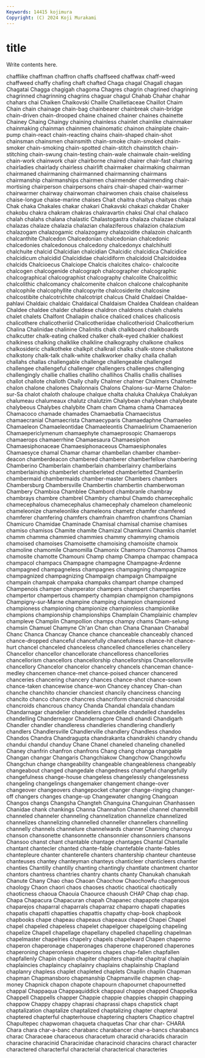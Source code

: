 ```yaml
---
Keywords: 14415 kojimura
Copyright: (C) 2024 Koji Murakami
---
```


# title

Write contents here.




chafflike chaffman chaffron chaffs chaffseed chaffwax chaff-weed chaffweed chaffy chafing
chaft chafted Chaga chagal Chagall chagan Chagatai Chagga chagigah chagoma
Chagres chagrin chagrined chagrining chagrinned chagrinning chagrins chaguar chagul Chahab
Chahar chahar chahars chai Chaiken Chaikovski Chaille Chailletiaceae Chaillot Chaim
Chain chain chainage chain-bag chainbearer chainbreak chain-bridge chain-driven chain-drooped chaine
chained chainer chaines chainette Chainey Chaing Chaingy chaining chainless chainlet
chainlike chainmaker chainmaking chainman chainmen chainomatic chainon chainplate chain-pump chain-react
chain-reacting chains chain-shaped chain-shot chainsman chainsmen chainsmith chain-smoke chain-smoked chain-smoker
chain-smoking chain-spotted chain-stitch chainstitch chain-stitching chain-swung chain-testing chain-wale chainwale chain-welding
chain-work chainwork chair chairborne chaired chairer chair-fast chairing chairladies chairlady
chairless chairlift chairmaker chairmaking chairman chairmaned chairmaning chairmanned chairmanning chairmans
chairmanship chairmanships chairmen chairmender chairmending chair-mortising chairperson chairpersons chairs chair-shaped
chair-warmer chairwarmer chairway chairwoman chairwomen chais chaise chaiseless chaise-longue chaise-marine
chaises Chait chaitra chaitya chaityas chaja Chak chaka Chakales chakar
chakari Chakavski chakazi chakdar Chaker chakobu chakra chakram chakras chakravartin
chaksi Chal chal chalaco chalah chalahs chalana chalastic Chalastogastra chalaza
chalazae chalazal chalazas chalaze chalazia chalazian chalaziferous chalazion chalazium chalazogam
chalazogamic chalazogamy chalazoidite chalazoin chalcanth chalcanthite Chalcedon Chalcedonian chalcedonian chalcedonic
chalcedonies chalcedonous chalcedony chalcedonyx chalchihuitl chalchuite chalcid Chalcidian chalcidian Chalcidic
chalcidica Chalcidice chalcidicum chalcidid Chalcididae chalcidiform chalcidoid Chalcidoidea chalcids Chalcioecus
Chalciope Chalcis chalcites chalco- chalcocite chalcogen chalcogenide chalcograph chalcographer chalcographic
chalcographical chalcographist chalcography chalcolite Chalcolithic chalcolithic chalcomancy chalcomenite chalcon chalcone
chalcophanite chalcophile chalcophyllite chalcopyrite chalcosiderite chalcosine chalcostibite chalcotrichite chalcotript chalcus
Chald Chaldaei Chaldae-pahlavi Chaldaic chaldaic Chaldaical Chaldaism Chaldea Chaldean chaldean
Chaldee chaldee chalder chaldese chaldron chaldrons chaleh chalehs chalet chalets
Chalfont Chaliapin chalice chaliced chalices chalicosis chalicothere chalicotheriid Chalicotheriidae chalicotherioid
Chalicotherium Chalina Chalinidae chalinine Chalinitis chalk chalkboard chalkboards chalkcutter chalk-eating
chalked chalker chalk-eyed chalkier chalkiest chalkiness chalking chalklike chalkline chalkography
chalkone chalkos chalkosideric chalkotheke chalkpit chalkrail chalks chalk-stone chalkstone chalkstony
chalk-talk chalk-white chalkworker chalky challa challah challahs challas challengable challenge
challengeable challenged challengee challengeful challenger challengers challenges challenging challengingly challie
challies challiho challihos Challis challis challises challot challote challoth Chally
chally Chalmer chalmer Chalmers Chalmette chalon chalone chalones Chalonnais Chalons
Chalons-sur-Marne Chalon-sur-Sa chalot chaloth chaloupe chalque chalta chaluka Chalukya Chalukyan
chalumeau chalumeaux chalutz chalutzim Chalybean chalybean chalybeate chalybeous Chalybes chalybite
Cham cham Chama chama Chamacea Chamacoco chamade chamades Chamaebatia Chamaecistus
chamaecranial Chamaecrista Chamaecyparis Chamaedaphne Chamaeleo Chamaeleon Chamaeleontidae Chamaeleontis Chamaelirium Chamaenerion
Chamaepericlymenum chamaephyte chamaeprosopic Chamaerops chamaerops chamaerrhine Chamaesaura Chamaesiphon Chamaesiphonaceae Chamaesiphonaceous
Chamaesiphonales Chamaesyce chamal Chamar chamar chambellan chamber chamber-deacon chamberdeacon chambered
chamberer chamberfellow chambering Chamberino Chamberlain chamberlain chamberlainry chamberlains chamberlainship chamberlet
chamberleted chamberletted Chamberlin chambermaid chambermaids chamber-master Chambers chambers Chambersburg Chambersville
Chambertin chambertin chamberwoman Chambery Chambioa Chamblee Chambord chambranle chambray chambrays
chambre chambrel Chambry chambul Chamdo chamecephalic chamecephalous chamecephalus chamecephaly chameleon
chameleonic chameleonize chameleonlike chameleons chametz chamfer chamfered chamferer chamfering chamfers
chamfrain chamfron chamfrons Chamian Chamicuro Chamidae Chaminade Chamisal chamisal chamise
chamises chamiso chamisos Chamite chamite Chamizal Chamkanni Chamkis chamlet chamm
chamma chammied chammies chammy chammying chamois chamoised chamoises Chamoisette chamoising
chamoisite chamoix chamoline chamomile Chamomilla Chamonix Chamorro Chamorros Chamos chamosite
chamotte Chamouni Champ champ Champa champac champaca champacol champacs Champagne
champagne Champagne-Ardenne champagned champagneless champagnes champagning champagnize champagnized champagnizing Champaign
champaign Champaigne champain champak champaka champaks champart champe champed Champenois
champer champerator champers champert champerties champertor champertous champerty champian champignon
champignons Champigny-sur-Marne champine champing champion championed championess championing championize championless
championlike champions championship championships Champlain Champlainic champlev champleve Champlin Champollion
champs champy chams Cham-selung chamsin Chamuel Chamyne Ch'an Chan chan
Chana Chanaan Chanabal Chanc Chanca Chancay Chance chance chanceable chanceably
chanced chance-dropped chanceful chancefully chancefulness chance-hit chance-hurt chancel chanceled chanceless
chancelled chancelleries chancellery Chancellor chancellor chancellorate chancelloress chancellories chancellorism chancellors
chancellorship chancellorships Chancellorsville chancellory Chancelor chancelor chancelry chancels chanceman chance-medley
chancemen chance-met chance-poised chancer chancered chanceries chancering chancery chances chance-shot
chance-sown chance-taken chancewise chance-won Chancey chancey Chan-chan chanche chanchito chancier
chanciest chancily chanciness chancing chancito chanco chancre chancres chancriform chancroid
chancroidal chancroids chancrous chancy Chanda Chandal chandala chandam Chandarnagar chandelier
chandeliers chandelle chandelled chandelles chandelling Chandernagor Chandernagore Chandi chandi Chandigarh
Chandler chandler chandleress chandleries chandlering chandlerly chandlers Chandlersville Chandlerville chandlery
Chandless chandoo Chandos Chandra Chandragupta chandrakanta chandrakhi chandry chandu chandui
chandul chanduy Chane Chanel chaneled chaneling chanelled Chaney chanfrin chanfron
chanfrons Chang chang changa changable Changan changar Changaris Changchiakow Changchow
Changchowfu Changchun change changeability changeable changeableness changeably changeabout changed changedale
changedness changeful changefully changefulness change-house changeless changelessly changelessness changeling changelings
changemaker changement change-over changeover changeovers changepocket changer change-ringing changer-off changers
changes change-up Changewater changing Changoan Changos changs Changsha Changteh Changuina
Changuinan Chanhassen Chanidae chank chankings Channa Channahon Channel channel channelbill
channeled channeler channeling channelization channelize channelized channelizes channelizing channelled channeller
channellers channelling channelly channels channelure channelwards channer Channing chanoyu chanson
chansonette chansonnette chansonnier chansonniers chansons Chansoo chanst chant chantable chantage
chantages Chantal Chantalle chantant chantecler chanted chante-fable chantefable chante-fables chantepleure
chanter chanterelle chanters chantership chanteur chanteuse chanteuses chantey chanteyman chanteys
chanticleer chanticleers chantier chanties Chantilly chantilly chanting chantingly chantlate chantment
chantor chantors chantress chantries chantry chants chanty Chanukah chanukah Chanute
Chany Chao chao Chaoan Chaochow Chaochowfu chaogenous chaology Chaon chaori
chaos chaoses chaotic chaotical chaotically chaoticness chaoua Chaouia Chaource chaoush
CHAP Chap chap chap. Chapa Chapacura Chapacuran chapah Chapanec chapapote
chaparajos chaparejos chaparral chaparrals chaparraz chaparro chapati chapaties chapatis chapatti
chapatties chapattis chapatty chap-book chapbook chapbooks chape chapeau chapeaus chapeaux
chaped Chapei Chapel chapel chapeled chapeless chapelet chapelgoer chapelgoing chapeling
chapelize Chapell chapellage chapellany chapelled chapelling chapelman chapelmaster chapelries chapelry
chapels chapelward Chapen chaperno chaperon chaperonage chaperonages chaperone chaperoned chaperones
chaperoning chaperonless chaperons chapes chap-fallen chapfallen chapfallenly Chapin chapin chapiter
chapiters chapitle chapitral chaplain chaplaincies chaplaincy chaplainry chaplains chaplainship Chapland
chaplanry chapless chaplet chapleted chaplets Chaplin chaplin Chapman chapman Chapmansboro
chapmanship Chapmanville chapmen chap-money Chapnick chapon chapote chapourn chapournet chapournetted
chappal Chappaqua Chappaquiddick chappaul chappe chapped Chappelka Chappell Chappells chapper
Chappie chappie chappies chappin chapping chappow Chappy chappy chaprasi chaprassi
chaps chapstick chapt chaptalization chaptalize chaptalized chaptalizing chapter chapteral chaptered
chapterful chapterhouse chaptering chapters Chaptico chaptrel Chapultepec chapwoman chaqueta chaquetas
Char char char- CHARA Chara chara char-a-banc charabanc charabancer char-a-bancs
charabancs charac Characeae characeous characetum characid characids characin characine characinid
Characinidae characinoid characins charact character charactered characterful characterial characterical characteries
